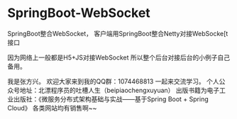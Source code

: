# SpringBoot-WebSocket
SpringBoot整合WebSocket，
客户端用SpringBoot整合Netty对接WebSocke[t接口

因为网络上一般都是H5+JS对接WebSocket
所以整个后台对接后台的小例子自己备用。

我是张方兴。
欢迎大家来到我的QQ群：1074468813   一起来交流学习。
个人公众号地址：北漂程序员的吐槽人生（beipiaochengxuyuan）
出版书籍为电子工业出版社：《微服务分布式架构基础与实战——基于Spring Boot + Spring Cloud》
各类网站均有销售啊~~
